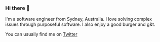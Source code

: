 ### Hi there 👋

I'm a software engineer from Sydney, Australia. I love solving complex issues through purposeful software. I also enjoy a good burger and g&t.

You can usually find me on <a href="https://twitter.com/pifafu">Twitter</a>
